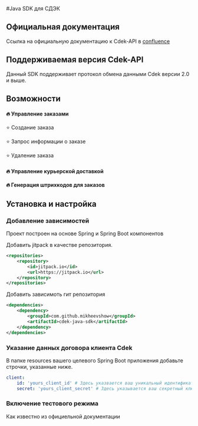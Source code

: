 #Java SDK для СДЭК

## Официальная документация 
Ссылка на официальную документацию к Cdek-API в [confluence](https://confluence.cdek.ru/pages/viewpage.action?pageId=29923741)

## Поддерживаемая версия Cdek-API
Данный SDK поддерживает протокол обмена данными Cdek версии 2.0 и выше.

## Возможности

#### 🔥 Управление заказами

⭐️ Создание заказа

⭐️ Запрос информации о заказе

⭐️ Удаление заказа

#### 🔥 Управление курьерской доставкой 

#### 🔥 Генерация штрихкодов для заказов

## Установка и настройка

### Добавление зависимостей
Проект построен на основе Spring и Spring Boot компонентов

Добавить jitpack в качестве репозитория.
```xml
<repositories>
    <repository>
        <id>jitpack.io</id>
        <url>https://jitpack.io</url>
    </repository>
</repositories>
```

Добавить зависимоть гит репозитория

```xml
<dependencies>
    <dependency>
        <groupId>com.github.mikheevshow</groupId>
        <artifactId>cdek-java-sdk</artifactId>
    </dependency>
</dependencies>
```

### Указание данных договора клиента Cdek

В папке resources вашего целевого Spring Boot приложения добавьте строчки, указанные ниже.

```yaml
client:
    id: 'yours_client_id' # Здесь указвается ваш уникальный идентификатор из договора
    secret: 'yours_client_secret' # Здесь указывается ваш секретный ключ из договора
```

### Включение тестового режима

Как известно из официельной документации 
